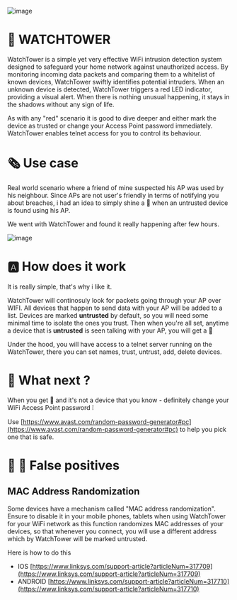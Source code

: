 ![image](https://github.com/invpe/ESPWatchTower/assets/106522950/1ce50f55-5bde-4de7-a26e-021e15043a4b)

# 🗼 WATCHTOWER

WatchTower is a simple yet very effective WiFi intrusion detection system designed to safeguard your home network against unauthorized access. 
By monitoring incoming data packets and comparing them to a whitelist of known devices, WatchTower swiftly identifies potential intruders. 
When an unknown device is detected, WatchTower triggers a red LED indicator, providing a visual alert. When there is nothing unusual happening, it stays in the shadows
without any sign of life. 

As with any "red" scenario it is good to dive deeper and either mark the device as trusted or change your Access Point password immediately.
WatchTower enables telnet access for you to control its behaviour. 


# 🗞️ Use case

Real world scenario where a friend of mine suspected his AP was used by his neighbour.
Since APs are not user's friendly in terms of notifying you about breaches, i had an idea to simply shine a 🔴 
when an untrusted device is found using his AP.

We went with WatchTower and found it really happening after few hours.

![image](https://github.com/invpe/ESPWatchTower/assets/106522950/265d9c85-8e52-4a30-97bf-c01fe82795b2)


# 🅰️ How does it work

It is really simple, that's why i like it.

WatchTower will continosuly look for packets going through your AP over WIFI.
All devices that happen to send data with your AP will be added to a list.
Devices are marked **untrusted** by default, so you will need some minimal time to isolate the ones you trust.
Then when you're all set, anytime a device that is **untrusted** is seen talking with your AP, you will get a 🔴 

Under the hood, you will have access to a telnet server running on the WatchTower,
there you can set names, trust, untrust, add, delete devices.


# 🔴 What next ?

When you get 🔴 and it's not a device that you know - definitely change your WiFi Access Point password ❕

Use [https://www.avast.com/random-password-generator#pc](https://www.avast.com/random-password-generator#pc) to help you pick one that is safe.


# 📱 📱 False positives

## MAC Address Randomization
Some devices have a mechanism called "MAC address randomization".
Ensure to disable it in your mobile phones, tablets when using WatchTower for your WiFi network as this function randomizes MAC addresses of your devices,
so that whenever you connect, you will use a different address which by WatchTower will be marked untrusted.

Here is how to do this 
- IOS [https://www.linksys.com/support-article?articleNum=317709](https://www.linksys.com/support-article?articleNum=317709) 
- ANDROID [https://www.linksys.com/support-article?articleNum=317710](https://www.linksys.com/support-article?articleNum=317710)

 

